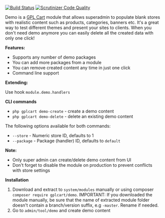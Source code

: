 [![Build Status](https://scrutinizer-ci.com/g/gplcart/demo/badges/build.png?b=master)](https://scrutinizer-ci.com/g/gplcart/demo/build-status/master)
[![Scrutinizer Code Quality](https://scrutinizer-ci.com/g/gplcart/demo/badges/quality-score.png?b=master)](https://scrutinizer-ci.com/g/gplcart/demo/?branch=master)

Demo is a [GPL Cart](https://github.com/gplcart/gplcart) module that allows superadmin to populate blank stores with realistic content such as products, categories, banners etc. It's a great way to test different themes and present your sites to clients. When you don't need demo anymore you can easily delete all the created data with only one click!

**Features:**

- Supports any number of demo packages
- You can add more packages from a module
- You can remove created content any time in just one click
- Command line support

**Extending:**

Use hook `module.demo.handlers`

**CLI commands**

- `php gplcart demo-create` - create a demo content
- `php gplcart demo-delete` - delete an existing demo content

The following options available for both commands:

- `--store` - Numeric store ID, defaults to 1
- `--package` - Package (handler) ID, defaults to `default`

**Note:**

- Only super admin can create/delete demo content from UI
- Don't forget to disable the module on production to prevent conflicts with store settings


**Installation**

1. Download and extract to `system/modules` manually or using composer `composer require gplcart/demo`. IMPORTANT: If you downloaded the module manually, be sure that the name of extracted module folder doesn't contain a branch/version suffix, e.g `-master`. Rename if needed.
2. Go to `admin/tool/demo` and create demo content
